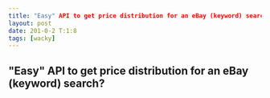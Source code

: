 ```yaml
---
title: "Easy" API to get price distribution for an eBay (keyword) search?
layout: post
date: 201-0-2 T:1:8
tags: [wacky]
---
```

## "Easy" API to get price distribution for an eBay (keyword) search?

